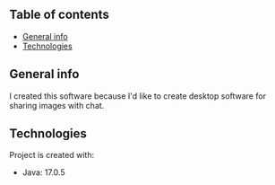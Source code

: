 ## Table of contents
* [General info](#general-info)
* [Technologies](#technologies)

## General info
I created this software because I'd like to create desktop software for sharing images with chat.
	
## Technologies
Project is created with:
* Java: 17.0.5
